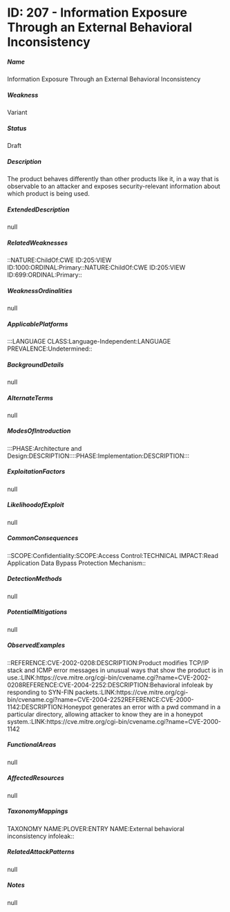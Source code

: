 # ID: 207 - Information Exposure Through an External Behavioral Inconsistency
<h5>Name</h5>Information Exposure Through an External Behavioral Inconsistency
<h5>Weakness</h5>Variant
<h5>Status</h5>Draft
<h5>Description</h5>The product behaves differently than other products like it, in a way that is observable to an attacker and exposes security-relevant information about which product is being used.
<h5>ExtendedDescription</h5>null
<h5>RelatedWeaknesses</h5>::NATURE:ChildOf:CWE ID:205:VIEW ID:1000:ORDINAL:Primary::NATURE:ChildOf:CWE ID:205:VIEW ID:699:ORDINAL:Primary::
<h5>WeaknessOrdinalities</h5>null
<h5>ApplicablePlatforms</h5>:::LANGUAGE CLASS:Language-Independent:LANGUAGE PREVALENCE:Undetermined::
<h5>BackgroundDetails</h5>null
<h5>AlternateTerms</h5>null
<h5>ModesOfIntroduction</h5>:::PHASE:Architecture and Design:DESCRIPTION::::PHASE:Implementation:DESCRIPTION:::
<h5>ExploitationFactors</h5>null
<h5>LikelihoodofExploit</h5>null
<h5>CommonConsequences</h5>::SCOPE:Confidentiality:SCOPE:Access Control:TECHNICAL IMPACT:Read Application Data Bypass Protection Mechanism::
<h5>DetectionMethods</h5>null
<h5>PotentialMitigations</h5>null
<h5>ObservedExamples</h5>::REFERENCE:CVE-2002-0208:DESCRIPTION:Product modifies TCP/IP stack and ICMP error messages in unusual ways that show the product is in use.:LINK:https://cve.mitre.org/cgi-bin/cvename.cgi?name=CVE-2002-0208REFERENCE:CVE-2004-2252:DESCRIPTION:Behavioral infoleak by responding to SYN-FIN packets.:LINK:https://cve.mitre.org/cgi-bin/cvename.cgi?name=CVE-2004-2252REFERENCE:CVE-2000-1142:DESCRIPTION:Honeypot generates an error with a pwd command in a particular directory, allowing attacker to know they are in a honeypot system.:LINK:https://cve.mitre.org/cgi-bin/cvename.cgi?name=CVE-2000-1142
<h5>FunctionalAreas</h5>null
<h5>AffectedResources</h5>null
<h5>TaxonomyMappings</h5>TAXONOMY NAME:PLOVER:ENTRY NAME:External behavioral inconsistency infoleak::
<h5>RelatedAttackPatterns</h5>null
<h5>Notes</h5>null

